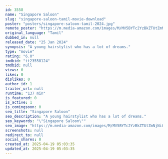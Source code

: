 ```yaml
---
id: 3558
name: "Singapore Saloon"
slug: "singapore-saloon-tamil-movie-download"
poster: "posters/singapore-saloon-tamil-2024.jpg"
remote_poster: "https://m.media-amazon.com/images/M/MV5BYTc2YzBkZTUtZmNjNi00MTk2LThlMjktMzE5N2NhMDBiMWE5XkEyXkFqcGc@._V1_SX300.jpg"
original_language: "Tamil"
dubbed_in: null
released_date: "25 Jan 2024"
synopsis: "A young hairstylist who has a lot of dreams."
type: "movie"
rating: "6.0"
imdbid: "tt23558124"
tmdbid: null
views: 0
likes: 0
dislikes: 0
author_id: 1
trailer_url: null
runtime: "137 min"
is_featured: 0
is_active: 1
is_comingsoon: 0
seo_title: "Singapore Saloon"
seo_description: "A young hairstylist who has a lot of dreams."
seo_keywords: "\"Singapore Saloon\""
seo_image: "https://m.media-amazon.com/images/M/MV5BYTc2YzBkZTUtZmNjNi00MTk2LThlMjktMzE5N2NhMDBiMWE5XkEyXkFqcGc@._V1_SX300.jpg"
screenshots: null
redirect_to: null
social_shares: 0
created_at: 2025-04-19 05:03:35
updated_at: 2025-04-19 05:03:35
---
```


